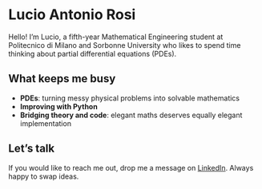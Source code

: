 <!---
LucioAntonioRosi/LucioAntonioRosi is a ✨ special ✨ repository because its `README.md` (this file) appears on your GitHub profile.
You can click the Preview link to take a look at your changes.
--->

# Lucio Antonio Rosi

Hello! I’m Lucio, a fifth-year Mathematical Engineering student at Politecnico di Milano and Sorbonne University who likes to spend time thinking about partial differential equations (PDEs).

## What keeps me busy

- **PDEs**: turning messy physical problems into solvable mathematics  
- **Improving with Python** 
- **Bridging theory and code**: elegant maths deserves equally elegant implementation  

## Let’s talk

If you would like to reach me out, drop me a message on [LinkedIn](https://www.linkedin.com/in/lucio-antonio-r-572483117). Always happy to swap ideas.
